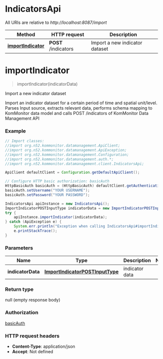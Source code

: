 # IndicatorsApi

All URIs are relative to *http://localhost:8087/import*

Method | HTTP request | Description
------------- | ------------- | -------------
[**importIndicator**](IndicatorsApi.md#importIndicator) | **POST** /indicators | Import a new indicator dataset


<a name="importIndicator"></a>
# **importIndicator**
> importIndicator(indicatorData)

Import a new indicator dataset

Import an indicator dataset for a certain period of time and spatial unit/level. Parses Input source, extracts relevant data, performs schema mapping to KomMonitor data model and calls POST /indicators of KomMonitor Data Management API

### Example
```java
// Import classes:
//import org.n52.kommonitor.datamanagement.ApiClient;
//import org.n52.kommonitor.datamanagement.ApiException;
//import org.n52.kommonitor.datamanagement.Configuration;
//import org.n52.kommonitor.datamanagement.auth.*;
//import org.n52.kommonitor.datamanagement.client.IndicatorsApi;

ApiClient defaultClient = Configuration.getDefaultApiClient();

// Configure HTTP basic authorization: basicAuth
HttpBasicAuth basicAuth = (HttpBasicAuth) defaultClient.getAuthentication("basicAuth");
basicAuth.setUsername("YOUR USERNAME");
basicAuth.setPassword("YOUR PASSWORD");

IndicatorsApi apiInstance = new IndicatorsApi();
ImportIndicatorPOSTInputType indicatorData = new ImportIndicatorPOSTInputType(); // ImportIndicatorPOSTInputType | indicator data
try {
    apiInstance.importIndicator(indicatorData);
} catch (ApiException e) {
    System.err.println("Exception when calling IndicatorsApi#importIndicator");
    e.printStackTrace();
}
```

### Parameters

Name | Type | Description  | Notes
------------- | ------------- | ------------- | -------------
 **indicatorData** | [**ImportIndicatorPOSTInputType**](ImportIndicatorPOSTInputType.md)| indicator data |

### Return type

null (empty response body)

### Authorization

[basicAuth](../README.md#basicAuth)

### HTTP request headers

 - **Content-Type**: application/json
 - **Accept**: Not defined

